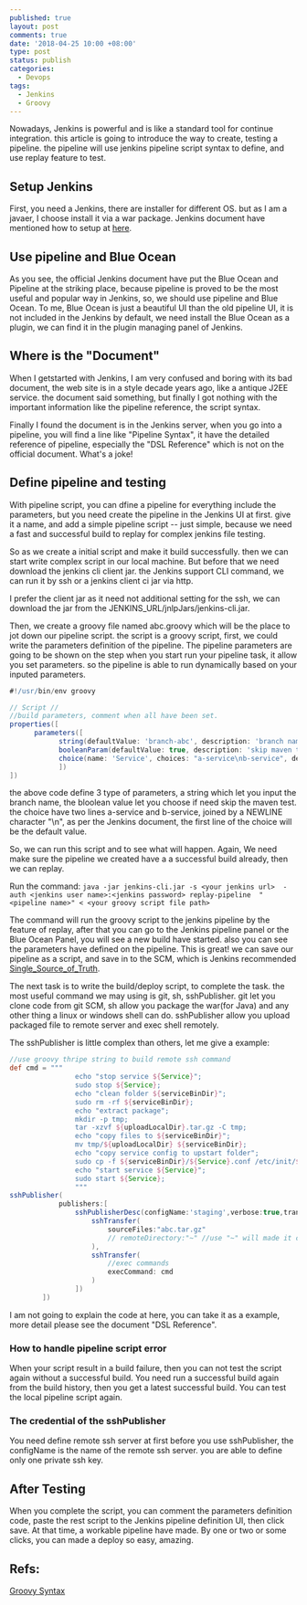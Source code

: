 ```yaml
---
published: true
layout: post
comments: true
date: '2018-04-25 10:00 +08:00'
type: post
status: publish
categories:
  - Devops
tags:
  - Jenkins
  - Groovy
---
```

Nowadays, Jenkins is powerful and is like a standard tool for continue integration. this article is going to introduce the way to create, testing a pipeline. the pipeline will use jenkins pipeline script syntax to define, and use replay feature to test. 

## Setup Jenkins
First, you need a Jenkins, there are installer for different OS. but as I am a javaer, I choose install it via a war package. Jenkins document have mentioned how to setup at [here](https://jenkins.io/doc/pipeline/tour/getting-started/).

## Use pipeline and Blue Ocean
As you see, the official Jenkins document have put the Blue Ocean and Pipeline at the striking place, because pipeline is proved to be the most useful and popular way in Jenkins, so, we should use pipeline and Blue Ocean. To me, Blue Ocean is just a beautiful UI than the old pipeline UI, it is not included in the  Jenkins by default, we need install the Blue Ocean as a plugin, we can find it in the plugin managing panel of Jenkins.

## Where is the "Document"
When I getstarted with Jenkins, I am very confused and boring with its bad document, the web site is in a style decade years ago, like a antique J2EE service. the document said something, but finally I got nothing with the important information like the pipeline reference, the script syntax.

Finally I found the document is in the Jenkins server, when you go into a pipeline, you will find a line like "Pipeline Syntax", it have the detailed reference of pipeline, especially the "DSL Reference" which is not on the official document. What's a joke!

## Define pipeline and testing
With pipeline script, you can dfine a pipeline for everything include the parameters, but you need create the pipeline in the Jenkins UI at first. give it a name, and add a simple pipeline script -- just simple, because we need a fast and successful build to replay for complex jenkins file testing.

So as we create a initial script and make it build successfully. then we can start write complex script in our local machine. But before that we need download the jenkins cli client jar. the Jenkins support CLI command, we can run it by ssh or a jenkins client ci jar via http.

I prefer the client jar as it need not additional setting for the ssh, we can download the jar from the JENKINS_URL/jnlpJars/jenkins-cli.jar. 

Then, we create a groovy file named abc.groovy which will be the place to jot down our pipeline script. the script is a groovy script, first, we could write the parameters definition of the pipeline. The pipeline parameters are going to be shown on the step when you start run your pipeline task, it allow you set parameters. so the pipeline is able to run dynamically based on your inputed parameters.

```groovy
#!/usr/bin/env groovy

// Script //
//build parameters, comment when all have been set.
properties([
      parameters([
            string(defaultValue: 'branch-abc', description: 'branch name', name: 'Branch'),
            booleanParam(defaultValue: true, description: 'skip maven test', name: 'SkipTest'),
            choice(name: 'Service', choices: "a-service\nb-service", description: 'What service you want to deploy?')
            ])
])
```
the above code define 3 type of parameters, a string which let you input the branch name, the bloolean value  let you choose if need skip the maven test. the choice have two lines a-service and b-service, joined by a NEWLINE character "\n", as per the Jenkins document, the first line of the choice will be the default value.

So, we can run this script and to see what will happen. Again, We need make sure the pipeline we created have a a successful build already, then we can replay.

Run the command:
`java -jar jenkins-cli.jar -s <your jenkins url>  -auth <jenkins user name>:<jenkins password> replay-pipeline  "<pipeline name>" < <your groovy script file path>`

The command will run the groovy script to the jenkins pipeline by the feature of replay, after that you can go to the Jenkins pipeline panel or the Blue Ocean Panel, you will see a new build have started. also you can see the parameters have defined on the pipeline. This is great! we can save our pipeline as a script, and save in to the SCM, which is Jenkins recommended [Single_Source_of_Truth](https://en.wikipedia.org/wiki/Single_source_of_truth).

The next task is to write the build/deploy script, to complete the task. the most useful command we may using is git, sh, sshPublisher. git let you clone code from git SCM, sh allow you package the war(for Java) and any other thing a linux or windows shell can do. sshPublisher allow you upload packaged file to remote server and exec shell remotely. 

The sshPublisher is little complex than others, let me give a example:
```groovy
//use groovy thripe string to build remote ssh command
def cmd = """
                echo "stop service ${Service}";
                sudo stop ${Service};
                echo "clean folder ${serviceBinDir}";
                sudo rm -rf ${serviceBinDir};
                echo "extract package";
                mkdir -p tmp;
                tar -xzvf ${uploadLocalDir}.tar.gz -C tmp;
                echo "copy files to ${serviceBinDir}";
                mv tmp/${uploadLocalDir} ${serviceBinDir};
                echo "copy service config to upstart folder";
                sudo cp -f ${serviceBinDir}/${Service}.conf /etc/init/${Service}.conf;
                echo "start service ${Service}";
                sudo start ${Service};
                """
sshPublisher(
            publishers:[
                sshPublisherDesc(configName:'staging',verbose:true,transfers:[
                    sshTransfer(
                        sourceFiles:"abc.tar.gz"
                        // remoteDirectory:"~" //use "~" will made it create a new ~ dir
                    ),
                    sshTransfer(
                        //exec commands
                        execCommand: cmd
                    )
                ])
        ])
```
I am not going to explain the code at here, you can take it as a example, more detail please see the document "DSL Reference".

### How to handle pipeline script error
When your script result in a build failure, then you can not test the script again without a successful build. You need run a successful build again from the build history, then you get a latest successful build. You can test the local pipeline script again.

### The credential of the sshPublisher
You need define remote ssh server at first before you use sshPublisher, the configName is the name of the remote ssh server. you are able to define only one private ssh key.

## After Testing
When you complete the script, you can comment the parameters definition code, paste the rest script to the Jenkins pipeline definition UI, then click save. At that time, a workable pipeline have made. By one or two or some clicks, you can made a deploy so easy, amazing.


## Refs:

[Groovy Syntax](http://groovy-lang.org/syntax.html)
